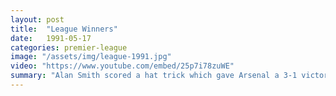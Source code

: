 ```yaml
---
layout: post
title:  "League Winners"
date:   1991-05-17
categories: premier-league
image: "/assets/img/league-1991.jpg"
video: "https://www.youtube.com/embed/25p7i78zuWE"
summary: "Alan Smith scored a hat trick which gave Arsenal a 3-1 victory over Manchester United to secure the league title."
---
```


